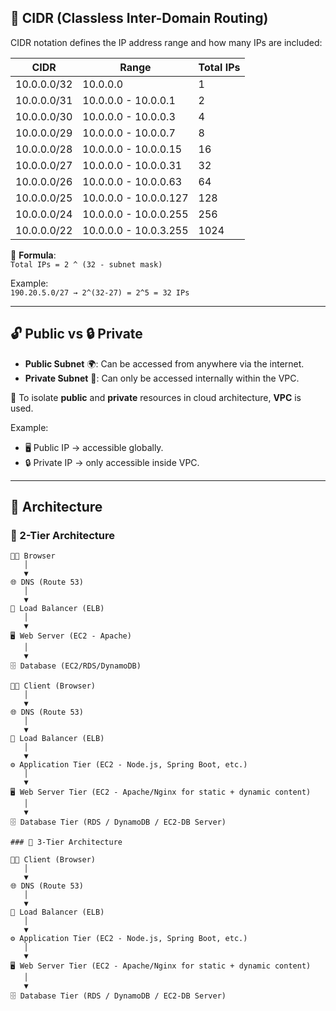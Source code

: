## 📌 CIDR (Classless Inter-Domain Routing)

CIDR notation defines the IP address range and how many IPs are included:

| CIDR         | Range                     | Total IPs |
|--------------|---------------------------|-----------|
| 10.0.0.0/32  | 10.0.0.0                  | 1         |
| 10.0.0.0/31  | 10.0.0.0 - 10.0.0.1       | 2         |
| 10.0.0.0/30  | 10.0.0.0 - 10.0.0.3       | 4         |
| 10.0.0.0/29  | 10.0.0.0 - 10.0.0.7       | 8         |
| 10.0.0.0/28  | 10.0.0.0 - 10.0.0.15      | 16        |
| 10.0.0.0/27  | 10.0.0.0 - 10.0.0.31      | 32        |
| 10.0.0.0/26  | 10.0.0.0 - 10.0.0.63      | 64        |
| 10.0.0.0/25  | 10.0.0.0 - 10.0.0.127     | 128       |
| 10.0.0.0/24  | 10.0.0.0 - 10.0.0.255     | 256       |
| 10.0.0.0/22  | 10.0.0.0 - 10.0.3.255     | 1024      |

🧠 **Formula**:  
`Total IPs = 2 ^ (32 - subnet mask)`

Example:  
`190.20.5.0/27 → 2^(32-27) = 2^5 = 32 IPs`

---

## 🔓 Public vs 🔒 Private

- **Public Subnet** 🌍: Can be accessed from anywhere via the internet.
- **Private Subnet** 🏢: Can only be accessed internally within the VPC.

🎯 To isolate **public** and **private** resources in cloud architecture, **VPC** is used.

Example:
- 🖥️ Public IP → accessible globally.
- 🔒 Private IP → only accessible inside VPC.

---

## 🧱 Architecture

### 🧩 2-Tier Architecture

```text
🧑‍💻 Browser
   │
   ▼
🌐 DNS (Route 53)
   │
   ▼
🧰 Load Balancer (ELB)
   │
   ▼
🖥️ Web Server (EC2 - Apache)
   │
   ▼
🗄️ Database (EC2/RDS/DynamoDB)

🧑‍💻 Client (Browser)
   │
   ▼
🌐 DNS (Route 53)
   │
   ▼
🧰 Load Balancer (ELB)
   │
   ▼
⚙️ Application Tier (EC2 - Node.js, Spring Boot, etc.)
   │
   ▼
🖥️ Web Server Tier (EC2 - Apache/Nginx for static + dynamic content)
   │
   ▼
🗄️ Database Tier (RDS / DynamoDB / EC2-DB Server)

### 🧩 3-Tier Architecture

🧑‍💻 Client (Browser)
   │
   ▼
🌐 DNS (Route 53)
   │
   ▼
🧰 Load Balancer (ELB)
   │
   ▼
⚙️ Application Tier (EC2 - Node.js, Spring Boot, etc.)
   │
   ▼
🖥️ Web Server Tier (EC2 - Apache/Nginx for static + dynamic content)
   │
   ▼
🗄️ Database Tier (RDS / DynamoDB / EC2-DB Server)

